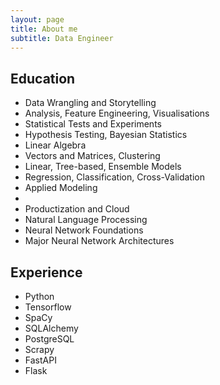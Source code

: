 ```yaml
---
layout: page
title: About me
subtitle: Data Engineer
---
```


## Education
-  Data Wrangling and Storytelling
  -  Analysis, Feature Engineering, Visualisations
-  Statistical Tests and Experiments
  -  Hypothesis Testing, Bayesian Statistics
-  Linear Algebra
  -  Vectors and Matrices, Clustering
-  Linear, Tree-based, Ensemble Models
  - Regression, Classification, Cross-Validation
-  Applied Modeling
  -  
-  Productization and Cloud
-  Natural Language Processing
-  Neural Network Foundations
-  Major Neural Network Architectures

## Experience
-  Python
-  Tensorflow
-  SpaCy
-  SQLAlchemy
-  PostgreSQL
-  Scrapy
-  FastAPI
-  Flask
